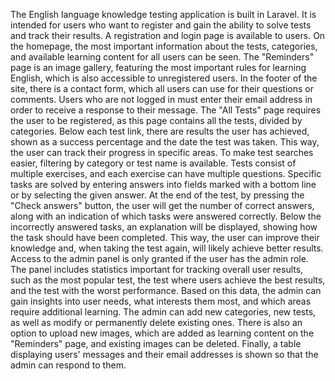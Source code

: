 The English language knowledge testing application is built in Laravel. It is intended for users who want to register and gain the ability to solve tests and track their results. A registration and login page is available to users.
On the homepage, the most important information about the tests, categories, and available learning content for all users can be seen.
The "Reminders" page is an image gallery, featuring the most important rules for learning English, which is also accessible to unregistered users.
In the footer of the site, there is a contact form, which all users can use for their questions or comments. Users who are not logged in must enter their email address in order to receive a response to their message.
The "All Tests" page requires the user to be registered, as this page contains all the tests, divided by categories. Below each test link, there are results the user has achieved, shown as a success percentage and the date the test was taken. This way, the user can track their progress in specific areas. To make test searches easier, filtering by category or test name is available.
Tests consist of multiple exercises, and each exercise can have multiple questions. Specific tasks are solved by entering answers into fields marked with a bottom line or by selecting the given answer. At the end of the test, by pressing the "Check answers" button, the user will get the number of correct answers, along with an indication of which tasks were answered correctly. Below the incorrectly answered tasks, an explanation will be displayed, showing how the task should have been completed. This way, the user can improve their knowledge and, when taking the test again, will likely achieve better results.
Access to the admin panel is only granted if the user has the admin role.
The panel includes statistics important for tracking overall user results, such as the most popular test, the test where users achieve the best results, and the test with the worst performance. Based on this data, the admin can gain insights into user needs, what interests them most, and which areas require additional learning.
The admin can add new categories, new tests, as well as modify or permanently delete existing ones. There is also an option to upload new images, which are added as learning content on the "Reminders" page, and existing images can be deleted.
Finally, a table displaying users' messages and their email addresses is shown so that the admin can respond to them.
